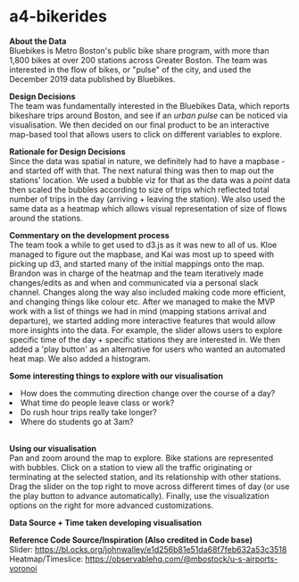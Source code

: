 # a4-bikerides
<b> About the Data </b><br>
Bluebikes is Metro Boston's public bike share program, with more than 1,800 bikes at over 200 stations across Greater Boston. 
The team was interested in the flow of bikes, or "pulse" of the city, and used the December 2019 data published by Bluebikes.

<b> Design Decisions </b><br>
The team was fundamentally interested in the Bluebikes Data, which reports bikeshare trips around Boston, and see if an <i> urban pulse</i> can be noticed via visualisation. 
We then decided on our final product to be an interactive map-based tool that allows users to click on different variables to explore.

<b> Rationale for Design Decisions </b><br>
Since the data was spatial in nature, we definitely had to have a mapbase - and started off with that.
The next natural thing was then to map out the stations' location. We used a bubble viz for that as the data was a <i>point</i> data then scaled the bubbles according to size of trips which reflected total number of trips in the day (arriving + leaving the station). We also used the same data as a heatmap which allows visual representation of size of flows around the stations. 

<b> Commentary on the development process </b><br>
The team took a while to get used to d3.js as it was new to all of us. Kloe managed to figure out the mapbase, and Kai was most up to speed with picking up d3, and started many of the initial mappings onto the map. Brandon was in charge of the heatmap and the team iteratively made changes/edits as and when and communicated via a personal slack channel. Changes along the way also included making code more efficient, and changing things like colour etc. After we managed to make the MVP work with a list of things we had in mind (mapping stations arrival and departure), we started adding more interactive features that would allow more insights into the data. For example, the slider allows users to explore specific time of the day + specific stations they are interested in. We then added a 'play button' as an alternative for users who wanted an automated heat map. We also added a histogram. <br>


<b> Some interesting things to explore with our visualisation </b>
<li> How does the commuting direction change over the course of a day? </li>
<li> What time do people leave class or work? </li>
<li> Do rush hour trips really take longer? </li>
<li> Where do students go at 3am? </li><br>

<b> Using our visualisation </b><br>
Pan and zoom around the map to explore. Bike stations are represented with bubbles. Click on a station to view all the traffic originating or terminating at the selected station, and its relationship with other stations. Drag the slider on the top right to move across different times of day (or use the play button to advance automatically). Finally, use the visualization options on the right for more advanced customizations.

<b> Data Source + Time taken developing visualisation </b><br>


<b> Reference Code Source/Inspiration (Also credited in Code base) </b><br>
Slider: https://bl.ocks.org/johnwalley/e1d256b81e51da68f7feb632a53c3518<br>
Heatmap/Timeslice: https://observablehq.com/@mbostock/u-s-airports-voronoi




